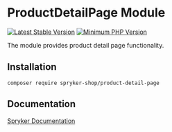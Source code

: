 # ProductDetailPage Module
[![Latest Stable Version](https://poser.pugx.org/spryker-shop/product-detail-page/v/stable.svg)](https://packagist.org/packages/spryker-shop/product-detail-page)
[![Minimum PHP Version](https://img.shields.io/badge/php-%3E%3D%207.4-8892BF.svg)](https://php.net/)

The module provides product detail page functionality.

## Installation

```
composer require spryker-shop/product-detail-page
```

## Documentation

[Spryker Documentation](https://academy.spryker.com)

